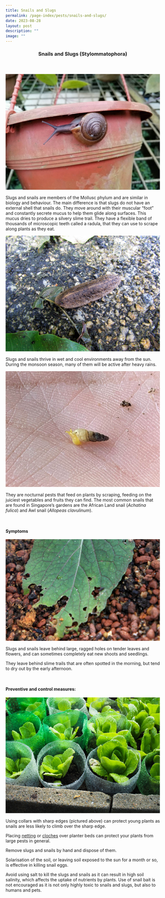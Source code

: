 ```yaml
---
title: Snails and Slugs
permalink: /page-index/pests/snails-and-slugs/
date: 2023-08-28
layout: post
description: ""
image: ""
---
```

<header>
	<h3>Snails and Slugs (Stylommatophora)</h3>
</header>

<section>
	<img title="A snail on a pot. Photo by Zara Chin." src="/images/Biodiversity/snail%20on%20pot_zarachin.jpg">
	<p>Slugs and snails are members of the Mollusc phylum and are similar in biology and behaviour. The main difference is that slugs do not have an external shell that snails do. They move around with their muscular “foot” and constantly secrete mucus to help them glide along surfaces. This mucus dries to produce a silvery slime trail. They have a flexible band of thousands of microscopic teeth called a radula, that they can use to scrape along plants as they eat.</p>
	<img title="A slug emerging after the rain. Photo by Victoria Lim." src="/images/Biodiversity/slug%20(2)victorialim.jpg">
	<p>Slugs and snails thrive in wet and cool environments away from the sun. During the monsoon season, many of them will be active after heavy rains.</p>
	<img title="An awl snail. Photo by Zara Chin." src="/images/Biodiversity/awl%20snail_zarachin.jpg">
	<p>They are nocturnal pests that feed on plants by scraping, feeding on the juiciest vegetables and fruits they can find. The most common snails that are found in Singapore’s gardens are the African Land snail (<em>Achatina fulica</em>) and Awl snail (<em>Allopeas clavulinum</em>).</p>
	<br>
</section>

<section>
	<h4>Symptoms</h4>
	<img title="Photo by Victoria Lim." src="/images/Biodiversity/awl%20snail%20affecting%20red-%20jlg%202victorialim.jpg">
		<p>Slugs and snails leave behind large, ragged holes on tender leaves and flowers, and can sometimes completely eat new shoots and seedlings.</p>
<p>They leave behind slime trails that are often spotted in the morning, but tend to dry out by the early afternoon.</p>
	<br>
</section>

<section>
	<h4>Preventive and control measures:</h4>
	<img title="Young leafy vegetables grown in plastic collars made from plastic bottles to protect them from snails. Photo by Jacqueline Chua." src="/images/Horti%20techniques/Collar_JacChua%20(1).jpg">
	<p>Using collars with sharp edges (pictured above) can protect young plants as snails are less likely to climb over the sharp edge.</p>
	<p>	Placing <a href="/page-index/hardscapes/netting/">netting</a> or <a href="/page-index/horticulture-techniques/cloches/">cloches</a> over planter beds can protect your plants from large pests in general.</p>
		<p>Remove slugs and snails by hand and dispose of them.</p>
	<p>Solarisation of the soil, or leaving soil exposed to the sun for a month or so, is effective in killing snail eggs. </p>
	<p>Avoid using salt to kill the slugs and snails as it can result in high soil salinity, which affects the uptake of nutrients by plants. Use of snail bait is not encouraged as it is not only highly toxic to snails and slugs, but also to humans and pets.</p>
	<br>
</section>